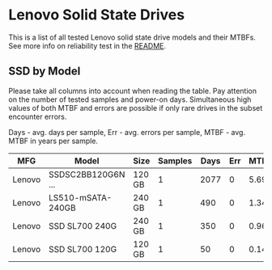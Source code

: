 Lenovo Solid State Drives
=========================

This is a list of all tested Lenovo solid state drive models and their MTBFs. See
more info on reliability test in the [README](https://github.com/bsdhw/SMART).

SSD by Model
------------

Please take all columns into account when reading the table. Pay attention on the
number of tested samples and power-on days. Simultaneous high values of both MTBF
and errors are possible if only rare drives in the subset encounter errors.

Days - avg. days per sample,
Err  - avg. errors per sample,
MTBF - avg. MTBF in years per sample.

| MFG       | Model              | Size   | Samples | Days  | Err   | MTBF |
|-----------|--------------------|--------|---------|-------|-------|------|
| Lenovo    | SSDSC2BB120G6N ... | 120 GB | 1       | 2077  | 0     | 5.69   |
| Lenovo    | LS510-mSATA-240GB  | 240 GB | 1       | 490   | 0     | 1.34   |
| Lenovo    | SSD SL700 240G     | 240 GB | 1       | 350   | 0     | 0.96   |
| Lenovo    | SSD SL700 120G     | 120 GB | 1       | 50    | 0     | 0.14   |
